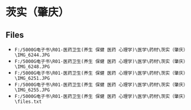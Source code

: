 # 茨实（肇庆）

## Files

- `F:/5000G电子书\R01-医药卫生(养生 保健 医药 心理学)\医学\药材\茨实（肇庆）\IMG_6244.JPG`
- `F:/5000G电子书\R01-医药卫生(养生 保健 医药 心理学)\医学\药材\茨实（肇庆）\IMG_6248.JPG`
- `F:/5000G电子书\R01-医药卫生(养生 保健 医药 心理学)\医学\药材\茨实（肇庆）\IMG_6251.JPG`
- `F:/5000G电子书\R01-医药卫生(养生 保健 医药 心理学)\医学\药材\茨实（肇庆）\IMG_6255.JPG`
- `F:/5000G电子书\R01-医药卫生(养生 保健 医药 心理学)\医学\药材\茨实（肇庆）\files.txt`
